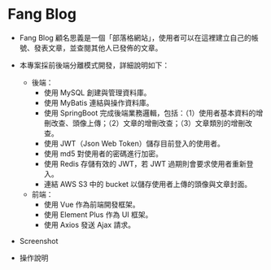 # Fang Blog
* Fang Blog 顧名思義是一個「部落格網站」，使用者可以在這裡建立自己的帳號、發表文章，並查閱其他人已發佈的文章。
* 本專案採前後端分離模式開發，詳細說明如下：
  * 後端：
    * 使用 MySQL 創建與管理資料庫。
    * 使用 MyBatis 連結與操作資料庫。
    * 使用 SpringBoot 完成後端業務邏輯，包括：（1）使用者基本資料的增刪改查、頭像上傳；（2）文章的增刪改查；（3）文章類別的增刪改查。
    * 使用 JWT（Json Web Token）儲存目前登入的使用者。
    * 使用 md5 對使用者的密碼進行加密。
    * 使用 Redis 存儲有效的 JWT，若 JWT 過期則會要求使用者重新登入。
    * 連結 AWS S3 中的 bucket 以儲存使用者上傳的頭像與文章封面。
  * 前端：
    * 使用 Vue 作為前端開發框架。
    * 使用 Element Plus 作為 UI 框架。
    * 使用 Axios 發送 Ajax 請求。

* Screenshot


* 操作說明
